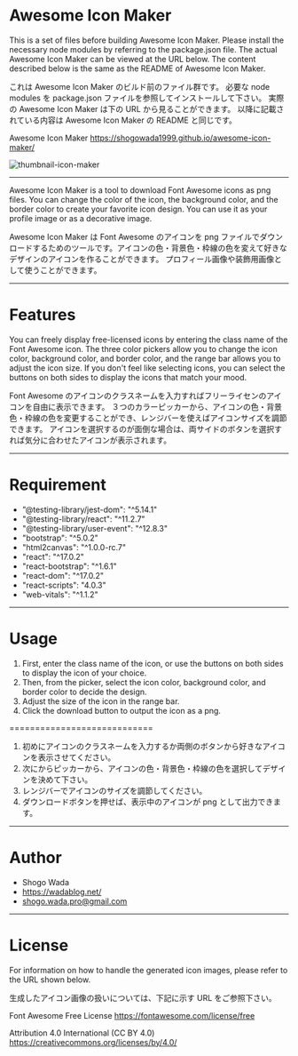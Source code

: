 # Awesome Icon Maker

This is a set of files before building Awesome Icon Maker.
Please install the necessary node modules by referring to the package.json file.
The actual Awesome Icon Maker can be viewed at the URL below.
The content described below is the same as the README of Awesome Icon Maker.

これは Awesome Icon Maker のビルド前のファイル群です。
必要な node modules を package.json ファイルを参照してインストールして下さい。
実際の Awesome Icon Maker は下の URL から見ることができます。
以降に記載されている内容は Awesome Icon Maker の README と同じです。

Awesome Icon Maker
https://shogowada1999.github.io/awesome-icon-maker/

![thumbnail-icon-maker](https://user-images.githubusercontent.com/81617513/125179796-b6e79200-e22c-11eb-9077-520e387cc158.png)

---

Awesome Icon Maker is a tool to download Font Awesome icons as png files. You can change the color of the icon, the background color, and the border color to create your favorite icon design.
You can use it as your profile image or as a decorative image.

Awesome Icon Maker は Font Awesome のアイコンを png ファイルでダウンロードするためのツールです。アイコンの色・背景色・枠線の色を変えて好きなデザインのアイコンを作ることができます。
プロフィール画像や装飾用画像として使うことができます。

---

# Features

You can freely display free-licensed icons by entering the class name of the Font Awesome icon.
The three color pickers allow you to change the icon color, background color, and border color, and the range bar allows you to adjust the icon size.
If you don't feel like selecting icons, you can select the buttons on both sides to display the icons that match your mood.

Font Awesome のアイコンのクラスネームを入力すればフリーライセンのアイコンを自由に表示できます。
３つのカラーピッカーから、アイコンの色・背景色・枠線の色を変更することができ、レンジバーを使えばアイコンサイズを調節できます。
アイコンを選択するのが面倒な場合は、両サイドのボタンを選択すれば気分に合わせたアイコンが表示されます。

---

# Requirement

- ”@testing-library/jest-dom": "^5.14.1"
- "@testing-library/react": "^11.2.7"
- "@testing-library/user-event": "^12.8.3"
- "bootstrap": "^5.0.2"
- "html2canvas": "^1.0.0-rc.7"
- "react": "^17.0.2"
- "react-bootstrap": "^1.6.1"
- "react-dom": "^17.0.2"
- "react-scripts": "4.0.3"
- "web-vitals": "^1.1.2"

---

# Usage

1. First, enter the class name of the icon, or use the buttons on both sides to display the icon of your choice.
2. Then, from the picker, select the icon color, background color, and border color to decide the design.
3. Adjust the size of the icon in the range bar.
4. Click the download button to output the icon as a png.

============================

1. 初めにアイコンのクラスネームを入力するか両側のボタンから好きなアイコンを表示させてください。
2. 次にからピッカーから、アイコンの色・背景色・枠線の色を選択してデザインを決めて下さい。
3. レンジバーでアイコンのサイズを調節してください。
4. ダウンロードボタンを押せば、表示中のアイコンが png として出力できます。

---

# Author

- Shogo Wada
- https://wadablog.net/
- shogo.wada.pro@gmail.com

---

# License

For information on how to handle the generated icon images, please refer to the URL shown below.

生成したアイコン画像の扱いについては、下記に示す URL をご参照下さい。

Font Awesome Free License
https://fontawesome.com/license/free

Attribution 4.0 International (CC BY 4.0)
https://creativecommons.org/licenses/by/4.0/
